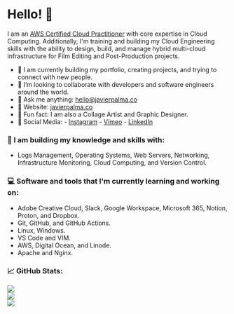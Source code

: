 # Hello! 👋

I am an [AWS Certified Cloud Practitioner](https://www.credly.com/earner/earned/badge/9b9062b3-4426-4394-a8f5-2c4041b9eef6) with core expertise in Cloud Computing. Additionally, I'm training and building my Cloud Engineering skills with the ability to design, build, and manage hybrid multi-cloud infrastructure for Film Editing and Post-Production projects.
- :notebook_with_decorative_cover: I am currently building my portfolio, creating projects, and trying to connect with new people.
- :beer: I’m looking to collaborate with developers and software engineers around the world.
- 💬 Ask me anything: hello@javierpalma.co
- :newspaper: Website: [javierpalma.co](https://www.javierpalma.co)
- :art: Fun fact: I am also a Collage Artist and Graphic Designer.
- :wave: Social Media: 
        - [Instagram](https://instagram.com/imjavierpalma)
        - [Vimeo](https://vimeo.com/imjavierpalma)
        - [LinkedIn](https://www.linkedin.com/in/imjavierpalma)

### :book: I am building my knowledge and skills with:

- Logs Management, Operating Systems, Web Servers, Networking, Infrastructure Monitoring, Cloud Computing, and Version Control.

### :computer: Software and tools that I'm currently learning and working on:

- Adobe Creative Cloud, Slack, Google Workspace, Microsoft 365, Notion, Proton, and Dropbox.
- Git, GitHub, and GitHub Actions.
- Linux, Windows.
- VS Code and VIM.
- AWS, Digital Ocean, and Linode.
- Apache and Nginx.

### :chart_with_upwards_trend: GitHub Stats:
![](https://github-readme-stats.vercel.app/api?username=imjavierpalma&theme=gruvbox&hide_border=false&include_all_commits=true&count_private=true)<br/>
![](https://github-readme-streak-stats.herokuapp.com/?user=imjavierpalma&theme=gruvbox&hide_border=false)<br/>
![](https://github-readme-stats.vercel.app/api/top-langs/?username=imjavierpalma&theme=gruvbox&hide_border=false&include_all_commits=true&count_private=true&layout=compact)
